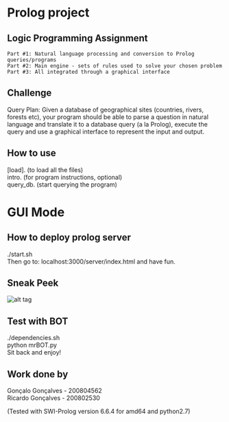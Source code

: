 # Prolog project
## Logic Programming Assignment

    Part #1: Natural language processing and conversion to Prolog queries/programs
    Part #2: Main engine - sets of rules used to solve your chosen problem
    Part #3: All integrated through a graphical interface

## Challenge
Query Plan: Given a database of geographical sites (countries, rivers, forests etc), your program should be able to parse a question in natural language and translate it to a database query (a la Prolog), execute the query and use a graphical interface to represent the input and output.

## How to use
[load].   (to load all the files)  
intro.    (for program instructions, optional)  
query_db. (start querying the program)  

# GUI Mode
## How to deploy prolog server
./start.sh  
Then go to: localhost:3000/server/index.html and have fun.

## Sneak Peek
![alt tag](https://github.com/anotherik/Prolog/master/sneak_peek.png)

## Test with BOT
./dependencies.sh  
python mrBOT.py  
Sit back and enjoy!

## Work done by
Gonçalo Gonçalves - 200804562  
Ricardo Gonçalves - 200802530

(Tested with SWI-Prolog version 6.6.4 for amd64 and python2.7)
